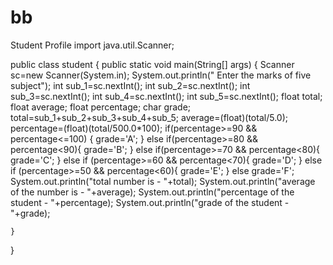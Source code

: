 # bb
Student Profile
import java.util.Scanner;

public class student {
    public static void main(String[] args) {
        Scanner sc=new Scanner(System.in);
        System.out.println(" Enter the marks of five subject");
        int sub_1=sc.nextInt();
        int sub_2=sc.nextInt();
        int sub_3=sc.nextInt();
        int sub_4=sc.nextInt();
        int sub_5=sc.nextInt();
        float total;
        float average;
        float percentage;
        char grade;
        total=sub_1+sub_2+sub_3+sub_4+sub_5;
        average=(float)(total/5.0);
        percentage=(float)(total/500.0*100);
        if(percentage>=90 && percentage<=100) {
            grade='A';
        }
        else if(percentage>=80 && percentage<90){
                grade='B';
            }
        else if(percentage>=70 && percentage<80){
            grade='C';
        }
        else if (percentage>=60 && percentage<70){
            grade='D';
        }
        else if (percentage>=50 && percentage<60){
            grade='E';
        }
        else
          grade='F';
        System.out.println("total number is - "+total);
        System.out.println("average of the number is - "+average);
        System.out.println("percentage of the student - "+percentage);
        System.out.println("grade of the student - "+grade);

    }
}
